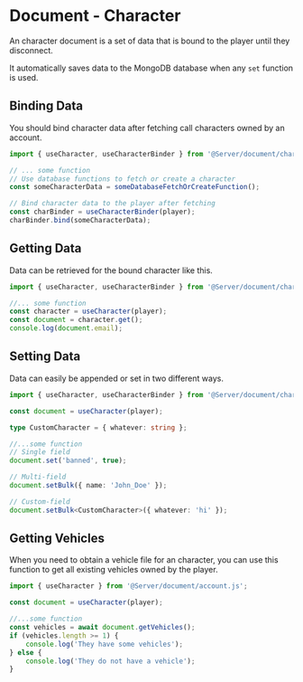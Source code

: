 # Document - Character

An character document is a set of data that is bound to the player until they disconnect.

It automatically saves data to the MongoDB database when any `set` function is used.

## Binding Data

You should bind character data after fetching call characters owned by an account.

```ts
import { useCharacter, useCharacterBinder } from '@Server/document/character.js';

// ... some function
// Use database functions to fetch or create a character
const someCharacterData = someDatabaseFetchOrCreateFunction();

// Bind character data to the player after fetching
const charBinder = useCharacterBinder(player);
charBinder.bind(someCharacterData);
```

## Getting Data

Data can be retrieved for the bound character like this.

```ts
import { useCharacter, useCharacterBinder } from '@Server/document/character.js';

//... some function
const character = useCharacter(player);
const document = character.get();
console.log(document.email);
```

## Setting Data

Data can easily be appended or set in two different ways.

```ts
import { useCharacter, useCharacterBinder } from '@Server/document/character.js';

const document = useCharacter(player);

type CustomCharacter = { whatever: string };

//...some function
// Single field
document.set('banned', true);

// Multi-field
document.setBulk({ name: 'John_Doe' });

// Custom-field
document.setBulk<CustomCharacter>({ whatever: 'hi' });
```

## Getting Vehicles

When you need to obtain a vehicle file for an character, you can use this function to get all existing vehicles owned by the player.

```ts
import { useCharacter } from '@Server/document/account.js';

const document = useCharacter(player);

//...some function
const vehicles = await document.getVehicles();
if (vehicles.length >= 1) {
    console.log('They have some vehicles');
} else {
    console.log('They do not have a vehicle');
}
```
